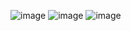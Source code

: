 ![image](https://github.com/AstitvaAgarwal/Number-Wizard/assets/95524228/ea0c49fd-8f89-452c-a068-258c75f92154)
![image](https://github.com/AstitvaAgarwal/Number-Wizard/assets/95524228/649b9dbc-b0cb-4376-854d-71e693a39581)
![image](https://github.com/AstitvaAgarwal/Number-Wizard/assets/95524228/11c4300a-6e33-4307-a1bf-cb05698cf3df)
